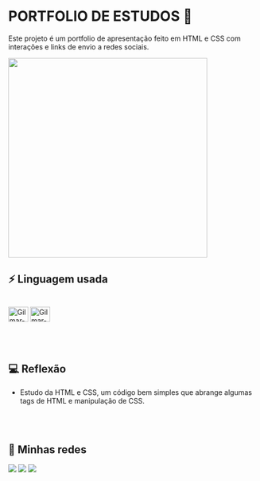 # PORTFOLIO DE ESTUDOS 🔴
Este projeto é um portfolio de apresentação feito em HTML e CSS com interações e links de envio a redes sociais.

[<img height="400" src="img/Port.gif">](https://github.com/Arqgilmar/Portfolio-estudo/tree/main/img/Port.gif) 


## ⚡ Linguagem usada

<div style="display: inline_block"><br>
  <img align="center" alt="Gilmar-HTML" height="30" width="40" src="https://cdn.jsdelivr.net/gh/devicons/devicon/icons/html5/html5-original.svg" />
  <img align="center" alt="Gilmar-CSS" height="30" width="40" src="https://cdn.jsdelivr.net/gh/devicons/devicon/icons/css3/css3-original.svg" />
  
</div>

<br>
<br>
<br>

## 💻 Reflexão

- Estudo da HTML e CSS, um código bem simples que abrange algumas tags de HTML e manipulação de CSS.

<br>
<br>

## 📸 Minhas redes

<a href= "arquitetogilmarjr@gmail.com"> <img src="https://img.shields.io/badge/Gmail-D14836?style=for-the-badge&logo=gmail&logoColor=white" target="_blank"></a>
<a href= "https://www.linkedin.com/in/arquitetogilmarjr"> <img src="https://img.shields.io/badge/LinkedIn-0077B5?style=for-the-badge&logo=linkedin&logoColor=white" target="_blank"></a>
<a href= "https://www.instagram.com/arquiteto_gilmar/"> <img src="https://img.shields.io/badge/Instagram-E4405F?style=for-the-badge&logo=instagram&logoColor=white" target="_blank"></a>

